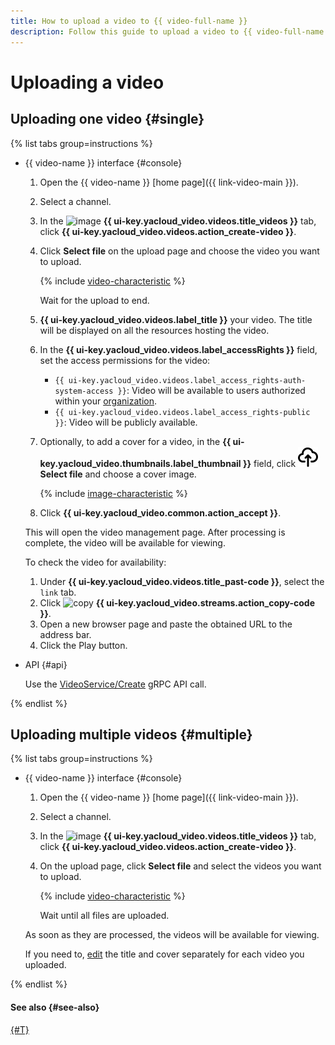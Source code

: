 ```yaml
---
title: How to upload a video to {{ video-full-name }}
description: Follow this guide to upload a video to {{ video-full-name }}.
---
```


# Uploading a video

## Uploading one video {#single}

{% list tabs group=instructions %}

- {{ video-name }} interface {#console}

  1. Open the {{ video-name }} [home page]({{ link-video-main }}).
  1. Select a channel.
  1. In the ![image](../../../_assets/console-icons/circle-play.svg) **{{ ui-key.yacloud_video.videos.title_videos }}** tab, click **{{ ui-key.yacloud_video.videos.action_create-video }}**.
  1. Click **Select file** on the upload page and choose the video you want to upload.

      {% include [video-characteristic](../../../_includes/video/video-characteristic.md) %}

      Wait for the upload to end.

  1. **{{ ui-key.yacloud_video.videos.label_title }}** your video. The title will be displayed on all the resources hosting the video.
  1. In the **{{ ui-key.yacloud_video.videos.label_accessRights }}** field, set the access permissions for the video:

      * `{{ ui-key.yacloud_video.videos.label_access_rights-auth-system-access }}`: Video will be available to users authorized within your [organization](../../../organization/quickstart.md).
      * `{{ ui-key.yacloud_video.videos.label_access_rights-public }}`: Video will be publicly available.

  1. Optionally, to add a cover for a video, in the **{{ ui-key.yacloud_video.thumbnails.label_thumbnail }}** field, click ![image](../../../_assets/console-icons/cloud-arrow-up-in.svg) **Select file** and choose a cover image.

      {% include [image-characteristic](../../../_includes/video/image-characteristic.md) %}

  1. Click **{{ ui-key.yacloud_video.common.action_accept }}**.

  This will open the video management page. After processing is complete, the video will be available for viewing.

  To check the video for availability:

  1. Under **{{ ui-key.yacloud_video.videos.title_past-code }}**, select the `link` tab.
  1. Click ![copy](../../../_assets/console-icons/copy.svg) **{{ ui-key.yacloud_video.streams.action_copy-code }}**.
  1. Open a new browser page and paste the obtained URL to the address bar.
  1. Click the Play button.

- API {#api}

  Use the [VideoService/Create](../../api-ref/grpc/Video/create.md) gRPC API call.

{% endlist %}


## Uploading multiple videos {#multiple}

{% list tabs group=instructions %}

- {{ video-name }} interface {#console}

  1. Open the {{ video-name }} [home page]({{ link-video-main }}).
  1. Select a channel.
  1. In the ![image](../../../_assets/console-icons/circle-play.svg) **{{ ui-key.yacloud_video.videos.title_videos }}** tab, click **{{ ui-key.yacloud_video.videos.action_create-video }}**.
  1. On the upload page, click **Select file** and select the videos you want to upload.

      {% include [video-characteristic](../../../_includes/video/video-characteristic.md) %}

      Wait until all files are uploaded.

  As soon as they are processed, the videos will be available for viewing.

  If you need to, [edit](./update.md) the title and cover separately for each video you uploaded.

{% endlist %}

#### See also {#see-also}

[{#T}](./update.md)